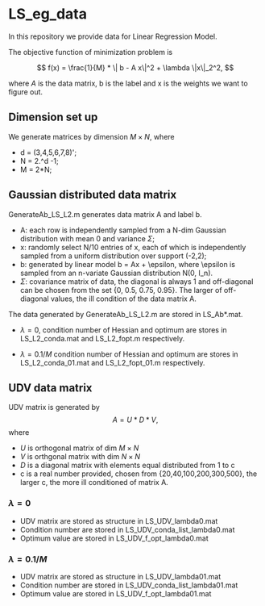 # LS_eg_data

In this repository we provide data for Linear Regression Model. 

The objective function of minimization problem is 

$$
f(x) = \frac{1}{M} * \| b - A x\|^2 + \lambda \|x\|_2^2,
$$

where $A$ is the data matrix, b is the label and x is the weights we want to figure out. 

## Dimension set up

We generate matrices by dimension $M \times N$, where 

* d = (3,4,5,6,7,8)';
* N = 2.^d -1;
* M = 2*N; 

## Gaussian distributed data matrix 


GenerateAb_LS_L2.m generates data matrix A and label b. 

* A: each row is independently sampled from a N-dim Gaussian distribution with mean 0 and variance $\Sigma$; 
* x: randomly select N/10 entries of x, each of which is independently sampled from a uniform distribution over support (-2,2);
* b: generated by linear model b = Ax + \epsilon, where \epsilon is sampled from an n-variate Gaussian distribution N(0, I_n). 
* $\Sigma$: covariance matrix of data, the diagonal is always 1 and off-diagonal can be chosen from the set {0, 0.5, 0.75, 0.95}. The larger of off-diagonal values, the ill condition of the data matrix A. 

The data generated by GenerateAb_LS_L2.m are stored in LS_Ab*.mat. 

* $\lambda = 0$, condition number of Hessian and optimum are stores in LS_L2_conda.mat and LS_L2_fopt.m respectively. 

* $\lambda = 0.1/M$ condition number of Hessian and optimum are stores in LS_L2_conda_01.mat and LS_L2_fopt_01.m respectively. 

## UDV data matrix 


UDV matrix is generated by 
$$
A = U * D * V,
$$
where 
* $U$ is orthogonal matrix of dim $M \times N$
* $V$ is orthgonal matrix with dim $N \times N$ 
* $D$ is a diagonal matrix with elements equal distributed from 1 to c
* c is a real number provided, chosen from {20,40,100,200,300,500}, the larger c, the more ill conditioned of matrix A. 

### $\lambda = 0$

* UDV matrix are stored as structure in LS_UDV_lambda0.mat 
* Condition number are stored in LS_UDV_conda_list_lambda0.mat
* Optimum value are stored in LS_UDV_f_opt_lambda0.mat

### $\lambda = 0.1/M$

* UDV matrix are stored as structure in LS_UDV_lambda01.mat 
* Condition number are stored in LS_UDV_conda_list_lambda01.mat
* Optimum value are stored in LS_UDV_f_opt_lambda01.mat




